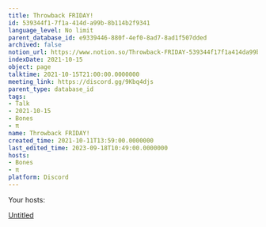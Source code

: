 ```yaml
---
title: Throwback FRIDAY!
id: 539344f1-7f1a-414d-a99b-8b114b2f9341
language_level: No limit
parent_database_id: e9339446-880f-4ef0-8ad7-8ad1f507dded
archived: false
notion_url: https://www.notion.so/Throwback-FRIDAY-539344f17f1a414da99b8b114b2f9341
indexDate: 2021-10-15
object: page
talktime: 2021-10-15T21:00:00.0000000
meeting_link: https://discord.gg/9Kbq4djs
parent_type: database_id
tags:
- Talk
- 2021-10-15
- Bones
- π
name: Throwback FRIDAY!
created_time: 2021-10-11T13:59:00.0000000
last_edited_time: 2023-09-18T10:49:00.0000000
hosts:
- Bones
- π
platform: Discord
---
```




Your hosts:

[Untitled](https://www.notion.so/482e61b02b9c4456b2b4fe86bb7544c6)   





